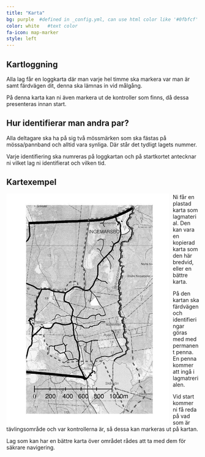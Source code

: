 ```yaml
---
title: "Karta"
bg: purple  #defined in _config.yml, can use html color like '#0fbfcf'
color: white   #text color
fa-icon: map-marker
style: left
---
```


## Kartloggning

Alla lag får en loggkarta där man varje hel timme ska markera var man är samt färdvägen dit, 
denna ska lämnas in vid målgång.

På denna karta kan ni även markera ut de kontroller som finns, då dessa presenteras innan start.

## Hur identifierar man andra par?

Alla deltagare ska ha på sig två mössmärken som ska fästas på mössa/pannband och alltid vara synliga. Där står det tydligt lagets nummer. 

Varje identifiering ska numreras på loggkartan och på startkortet antecknar ni vilket lag ni identifierat och vilken tid.

## Kartexempel

<img src="img/karta.jpg" alt="Exempelkarta" title="Exempelkarta" style="float:left; margin-right: 10px;">

Ni får en plastad karta som lagmaterial. Den kan vara en kopierad karta som den här bredvid, eller en bättre karta.

På den kartan ska färdvägen och identifieringar göras med med permanent penna. En penna kommer att ingå i lagmatrerialen. 

Vid start kommer ni få reda på vad som är tävlingsområde och var kontrollerna är, så dessa kan markeras ut på kartan.

Lag som kan har en bättre karta över området rådes att ta med dem för säkrare navigering.
